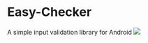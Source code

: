 # Easy-Checker
A simple input validation library for Android
[![](https://jitpack.io/v/mkhan9047/Easy-Checker.svg)](https://jitpack.io/#mkhan9047/Easy-Checker)
